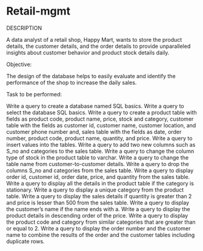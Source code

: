 # Retail-mgmt

DESCRIPTION

A data analyst of a retail shop, Happy Mart, wants to store the product details, the customer details, and the order details to provide unparalleled insights about customer behavior and product stock details daily.

Objective:

The design of the database helps to easily evaluate and identify the performance of the shop to increase the daily sales.

Task to be performed:

Write a query to create a database named SQL basics.
Write a query to select the database SQL basics.
Write a query to create a product table with fields as product code, product name, price, stock and category, customer table with the fields as customer id, customer name, customer location, and customer phone number and, sales table with the fields as date, order number, product code, product name, quantity, and price.
Write a query to insert values into the tables.
Write a query to add two new columns such as S_no and categories to the sales table.
Write a query to change the column type of stock in the product table to varchar.
Write a query to change the table name from customer-to-customer details.
Write a query to drop the columns S_no and categories from the sales table.
Write a query to display order id, customer id, order date, price, and quantity from the sales table.
Write a query to display all the details in the product table if the category is stationary.
Write a query to display a unique category from the product table.
Write a query to display the sales details if quantity is greater than 2 and price is lesser than 500 from the sales table.
Write a query to display the customer’s name if the name ends with a.
Write a query to display the product details in descending order of the price.
Write a query to display the product code and category from similar categories that are greater than or equal to 2.
Write a query to display the order number and the customer name to combine the results of the order and the customer tables including duplicate rows.
